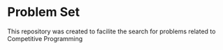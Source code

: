 # Problem Set
This repository was created to facilite the search for problems related to Competitive Programming
